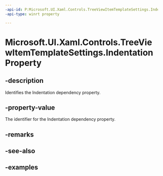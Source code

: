 ```yaml
---
-api-id: P:Microsoft.UI.Xaml.Controls.TreeViewItemTemplateSettings.IndentationProperty
-api-type: winrt property

---
```

<!-- Property syntax.
public DependencyProperty IndentationProperty { get; }
-->

# Microsoft.UI.Xaml.Controls.TreeViewItemTemplateSettings.IndentationProperty


## -description

Identifies the Indentation dependency property.


## -property-value

The identifier for the Indentation dependency property.


## -remarks


## -see-also


## -examples


